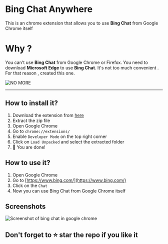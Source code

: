 # Bing Chat Anywhere
This is an chrome extension that allows you to use **Bing Chat** from Google Chrome itself

# Why ?
You can't use **Bing Chat** from Google Chrome or Firefox. You need to download **Microsoft Edge** to use **Bing Chat**. It's not too much convenient . For that reason , created this one.


![NO MORE](https://user-images.githubusercontent.com/57363826/223781321-d278fc26-ea77-4a19-a077-2750b007285d.gif)

---

## How to install it?
1. Download the extension from [here](https://github.com/Tanmoy741127/Bing-Chat-Anywhere/archive/refs/heads/main.zip)
2. Extract the zip file
3. Open Google Chrome
4. Go to `chrome://extensions/`
5. Enable `Developer Mode` on the top right corner
6. Click on `Load Unpacked` and select the extracted folder
7. 🚀 You are done!

## How to use it?
1. Open Google Chrome
2. Go to [https://www.bing.com/](https://www.bing.com/)
3. Click on the `Chat`
4. Now you can use Bing Chat from Google Chrome itself

## Screenshots
![Screenshot of bing chat in google chrome](https://user-images.githubusercontent.com/57363826/223779584-199e04f1-1a4f-4ef2-bc24-c7e67cd170a4.png)


## Don't forget to ⭐ star the repo if you like it
